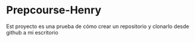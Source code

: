 # Prepcourse-Henry
Est proyecto es una prueba de cómo crear un repositorio y clonarlo desde github a mi escritorio